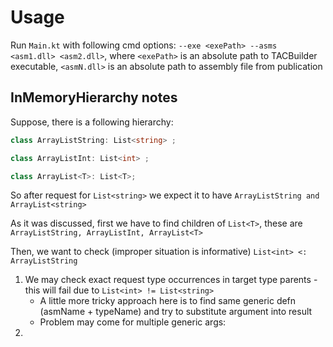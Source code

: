 # Usage

Run `Main.kt` with following cmd options: `--exe <exePath> --asms  <asm1.dll> <asm2.dll>`, where `<exePath>` is an
absolute path to TACBuilder executable, `<asmN.dll>` is an absolute path to assembly file from publication


## InMemoryHierarchy notes 

Suppose, there is a following hierarchy: 

```C#
class ArrayListString: List<string> ;

class ArrayListInt: List<int> ;

class ArrayList<T>: List<T>;
```

So after request for `List<string>` we expect it to have `ArrayListString and ArrayList<string>`

As it was discussed, first we have to find children of `List<T>`, these are `ArrayListString, ArrayListInt, ArrayList<T>`

Then, we want to check (improper situation is informative) `List<int> <: ArrayListString`

1. We may check exact request type occurrences in target type parents - this will fail due to `List<int> != List<string>`
    * A little more tricky approach here is to find same generic defn (asmName + typeName) and try to substitute argument into result
    * Problem may come for multiple generic args: 
2. 
